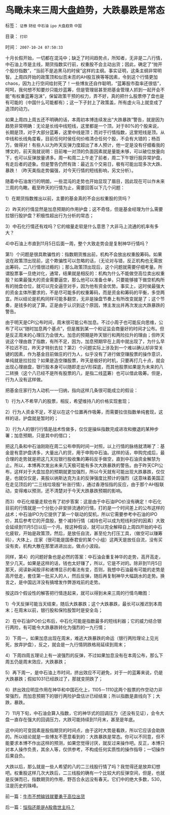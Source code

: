 # 鸟瞰未来三周大盘趋势，大跌暴跌是常态

标签： `证券` `财经` `中石油` `ipo` `大盘趋势` `中国` 

目录： `打印`

时间： `2007-10-24 07:50:33`

十月长假开始，一切都在混沌中；缺乏了时间趋势点，所知者，无非是二八行情，中石油上市是主线，期货指数实行前，权重股不会主动出货；因此，确定了“抛开个股炒指数”，“当前不是追黑马的时侯”这样的主纲。事实证明，这条主纲非常明智。上周四开始的政策顶和似否未否的AH股互换等等因素，令到这个行情更加chaos，因为上行空间给封死了！一些博友还自作聪明，“蓝筹股市盈率还很低”，呵呵，我何想不知要炒只能炒蓝筹，但是管理层甚至把基金管理人抓到一起开会不能“有权重蓝筹泡沫”，保留政策干预的权力，弄不好，真的把什么股票停了盘也是有可能的（中国什么可能都有）；这一下子封上了政策盖，所有虚火马上就变成了造顶的动力。

如果上周四上周五还不明确的话，本周初本博连续发出“大跌暴跌”警告，就是因为趋势非常明确：无论是长线中线短线，这里都是一个顶。对于80%的个股来说，长期是顶，对于大部分蓝筹，这里中线是顶；而对于行情指数，这里短线是顶。从中线和长线角度看，目前任何时侯任何价格清仓任何个股，不会有大错的；杨百万，做得对！有些人以为昨天反弹力度超出了本人预计，他一定是没有仔细看我的博文的，前天我就说明：目前唯一对顶的负面因素就是量能未够，可以破位放量向下，也可以反弹放量诱多。周一和周二上午走了前者，周二下午银行股异常护盘，有走后者的迹象。但是警告仍然有效：最近五个交易日，极有可能出现多次大跌、暴跌！（昨天美指走势偏强，对今天行情的短线影响，另文分析）。

随着中石油发行的明朗，一些混沌的走势也开始显现了眉目，因此现在可以作未来三周的鸟瞰。截至昨天的行情为止，需要回答以下几个问题：

1）在期货指数推出以前，主要的基金真的不会出权重股的货吗？

2）昨天的行情显然是加息预期的作用护盘；这不奇怪，但是基金经理为什么需要拉银行股护盘？积极性超出行为分析的常态；

3）中石化行情还有戏吗？它的缩量走软是什么意思？大非马上流通的机率有多大？

4)中石油上市直到11月5日后面一周，整个大致走势会是复制神华行情吗？

第1）个问题是很具欺骗性的：指数期货推出前，机构不会放出权重股筹码。如果说在政策顶出现前，这个欺骗性可以忽略的话，（无论对与错，反正机构也无需放出筹码，二八行情很过瘾的）；那么政策顶出现后，这个问题就需要仔细考量。所谓股票事一旦绝对化，通常，结果就是相反的：机构为什么不能做空高位卖出权重股？如果最强大的资金需要逼空，那么他可以准备仓单，只要能够接下做空机构所有的抛盘仓位，就可以完全逼空对手，因为他有资金优势。事实上，这时侯最强大的资金主体所要求的，不是尽可能多的权重筹码，而是资金和筹码的平衡，多空两宜。所以结论是机构同样可能多翻空，无非是操盘节奏上有所改变就是了；这个节奏，是钱多的说了算。正是由于认识到这个原因，博主发出并再次发出大跌暴跌的警告。

由于明天是CPI公布时间，周末很可能公布加息。不过小周子也可能反向思维，公布了可以“随时加息两个基点”，但是推到某一个和证监会商量好的时间才公布。但是反正周末的心理压力会很大。加息的预期是昨天银行和两险拉升的理由；但昨天说这个理由救了指数，有所不足，因为，加息预期早在上周中就出现了，为什么早不拉迟不拉，昨天才特别去拉？第2）个问题实际上涉及到一个难以确认却非常关键的因素，作为基金目前做庄的行为人，似乎没有了进行做空赚股票的操作意识，单纯就是拉拉拉？如果是造空赚股票，昨天是极好的时机，只要再打几十点，就会出现心理崩盘，银行股本身可以随即走出V形探底，而其他股票如果是为未来的八二转换（这个八已经不是所有股票的八，是指二线蓝筹）也可以借此吸筹。但是，行为人没有这样做。

把基金庄家行为人动机一一归纳，指向这样几条很可能成立的假设：

1）行为人不希罕八的股票，相反，希望维持八的价格实现套现；

2）行为人资金不足，不足以在这个位置再作吸筹，而需要拉住指数单纯套现，这样的话，护盘就是暂时的；

3）行为人的银行行情是战术性做多，仅仅是操纵指数完成进攻和撤退的某种步署；加息预期，只是其中的借口；

把这几条和中石油刚刚在周二公布申购时间一对照，以上行情的脉络就清晰了：基金是有意护盘诱多，大量出八的货，用于申购中石油。这样的话，申购完成后，最合理的走势就是把这几天拉银行股收集的筹码反手做空，直到中石油资金解禁为止。所以，本博再次发出未来几天极可能有多次大跌暴跌的警告。由于昨天CPI公布，这样对于大盘加息的预期就更加强烈，所以今天就有可能出现大跌暴跌，仅仅是，也就仅仅是，美股以纳斯达克为主的反弹强度比预计的强烈（这意味着美国正在走见顶后的“二三线垃圾股”补涨行情），通过香港恒指的反应，由于那个AH股联动，变得难以预测，还不清楚对于今天大跌暴跌预期的影响。

而3）中石化缩量走软也有了初步答案：这是由于中石油IPO价没有确定！中石化目前的行情就是一个分批小非安排流通的行情，打的是一个时间差上的公布这样的战术；中石油IPO为它提供了第一个联动的契机，所以它需要参考中石油的IPO价，其后参考它的开盘股，整个减持行情（减持也可以成为短线利好的因素）大致会延续到11月5日以后一个月。按这种假设，就可以完全解释自上周四开始的中石化疲软，开始是政策顶，然后，是放任自流，甚至伦为打压工具，（做空可以赚筹码），大体上，庄家（很可能是国泰君安的某个小组）这两天是放任自流，没有买没有卖，机构大散在那里进进出出，做点小波段。

同样，第4）的问题好象也是必然的答案：中石油会重复神华的走势，高开高走，至少几天。如果是这样的话，钱也太好赚了，所以，它是不对的。除非到11月5日那天，阅读新闻股评和诸博显示的看法有变，否则，我想中石油最有可能的走势是高开低走，套住第一批买入的人，然后反弹，随后再复制神华大幅跳水的走势。换言之，是中国远洋没有搞增发作弊游戏前的走势。

按这四个假设性的解答把行情连起来，就可以得到未来三周的行情鸟瞰图：

1）今天反弹可能当天结束，随后大跌暴跌；这个大跌暴跌，最长可以推迟到本周末；在周末以前，银行股和保险股暂时是安全岛；

2）在中石油IPO价公布后，中石化可能是指数最多的短线利器；它的威力结合银行两险，有可能令大跌暴跌转化为强烈的一九行情；

3）下周一，如果加息出现在周末，难逃大跌暴跌的命运（银行两险理论上见光死，放弃护盘），反之，就会是一九行情阴跌格局延续到周末；

4）下周四周五理论上有一波强烈的反弹，不过如果加息没有在本周公布，那么下周五仍是周末效应，大跌暴跌；

5）再下周一，是中石油上市时间，挤出效应不可避免，对于一的蓝筹来说，仍是大跌暴跌；假如1031已经跌过了，那就变阴跌了；

6）挤出效应明显作用在神华和中国石化上，1105－1110这两个股票的作空动力非常强烈，而加息预期下的银行两险护盘估计已经结束；所以指数是直线向下；大跌，暴跌。

7）11月下旬，中石油会算入指数，它的神华式的回调压力（还没有见证），会令大盘一直存在强大的回调压力，大跌可能持续到11月末，甚至是年底。

这中间的可变因素是股指期货的时间点，由于这时大势是看跌，所以它应该会助跌的。所以结论就是一些博友不愿意看到的：大跌暴跌是常态。你可以不同意，但不能要求本博不作出这样的预测，如果您觉得讨厌，就反过来操作吧。反正，本博只对本人操作负责，其余人等，仅供参考，不构成任何实质性的操作指导；一切操作后果自负。

大跌以后，那么就是一些人希望的八的二三线股行情了吗？我觉得还是放弃幻想吧。权重股这样几次大跌后，二三线股的确有一个比较大的反弹空间，但是，也就是反弹而已，指数期货的作用，野百合永远没有春天。它们中的绝大多数，530，注是历史的珠峰。



前一篇：[牛市不想输钱就要勇于高位出货](../../../2007/10/23/牛市不想输钱就要勇于高位出货.md)

后一篇：[恒指还能是A股救世主吗？](../../../2007/10/24/恒指还能是A股救世主吗？.md)